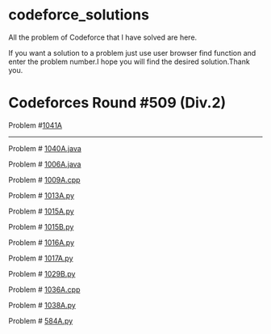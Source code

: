# codeforce_solutions
All the problem of Codeforce that I have solved are here.

If you want a solution to a problem just use user browser find function and enter the problem number.I hope you will find the desired solution.Thank you. 

<h1>Codeforces Round #509 (Div.2)</h1>

Problem #<a href="https://github.com/Mahfuz001/codeforce_solutions/blob/master/1041A.java">1041A</a>

-----------------------------------------------------------------------------------------------------

Problem # <a href = "https://github.com/Mahfuz001/codeforce_solutions/blob/master/1040A.java">1040A.java</a>


Problem # <a href = "https://github.com/Mahfuz001/codeforce_solutions/blob/master/1006A.java">1006A.java</a>


Problem # <a href = "https://github.com/Mahfuz001/codeforce_solutions/blob/master/1009A.cpp">1009A.cpp</a>


Problem # <a href = "https://github.com/Mahfuz001/codeforce_solutions/blob/master/1013A.py">1013A.py</a>


Problem # <a href = "https://github.com/Mahfuz001/codeforce_solutions/blob/master/1015A.py">1015A.py</a>


Problem # <a href = "https://github.com/Mahfuz001/codeforce_solutions/blob/master/1015B.py">1015B.py</a>


Problem # <a href = "https://github.com/Mahfuz001/codeforce_solutions/blob/master/1016A.py">1016A.py</a>


Problem # <a href = "https://github.com/Mahfuz001/codeforce_solutions/blob/master/1017A.py">1017A.py</a>


Problem # <a href = "https://github.com/Mahfuz001/codeforce_solutions/blob/master/1029B.py">1029B.py</a>


Problem # <a href = "https://github.com/Mahfuz001/codeforce_solutions/blob/master/1036A.cpp">1036A.cpp</a>


Problem # <a href = "https://github.com/Mahfuz001/codeforce_solutions/blob/master/1038A.py">1038A.py</a>


Problem # <a href = "https://github.com/Mahfuz001/codeforce_solutions/blob/master/584A.py">584A.py</a>
